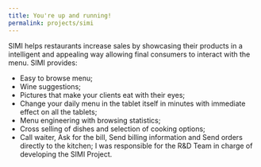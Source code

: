 ```yaml
---
title: You're up and running!
permalink: projects/simi
---
```


SIMI helps restaurants increase sales by showcasing their products in a intelligent and appealing way
allowing final consumers to interact with the menu. SIMI provides:
- Easy to browse menu;
- Wine suggestions;
- Pictures that make your clients eat with their eyes;
- Change your daily menu in the tablet itself in minutes with immediate effect on all the tablets;
- Menu engineering with browsing statistics;
- Cross selling of dishes and selection of cooking options;
- Call waiter, Ask for the bill, Send billing information and Send orders directly to the kitchen;
I was responsible for the R&D Team in charge of developing the SIMI Project.